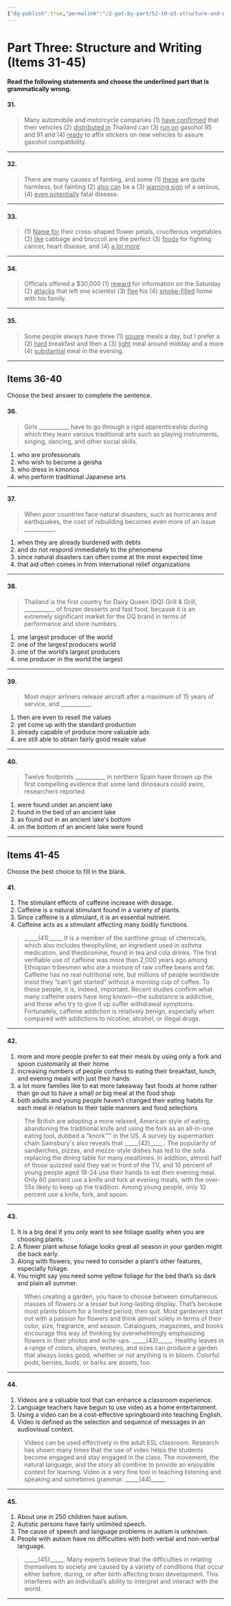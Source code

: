 ```yaml
---
{"dg-publish":true,"permalink":"/2-gat-by-part/52-10-p3-structure-and-writing/"}
---
```


# Part Three: Structure and Writing (Items 31-45)
**Read the following statements and choose the underlined part that is grammatically wrong.**

#### 31.  
> Many automobile and motorcycle companies (1) <u>have confirmed</u> that their vehicles (2) <u>distributed in</u> Thailand can (3) <u>run on</u> gasohol 95 and 91 and (4) <u>ready</u> to affix stickers on new vehicles to assure gasohol compatibility.

---

#### 32.  
> There are many causes of fainting, and some (1) <u>these</u> are quite harmless, but fainting (2) <u>also can</u> be a (3) <u>warning sign</u> of a serious, (4) <u>even potentially</u> fatal disease.

---

#### 33.  
> (1) <u>Name for</u> their cross-shaped flower petals, cruciferous vegetables (2) <u>like</u> cabbage and broccoli are the perfect (3) <u>foods</u> for fighting cancer, heart disease, and (4) <u>a lot more</u>.

---

#### 34.  
> Officials offered a $30,000 (1) <u>reward</u> for information on the Saturday (2) <u>attacks</u> that left one scientist (3) <u>flee</u> his (4) <u>smoke-filled</u> home with his family.

---

#### 35.  
> Some people always have three (1) <u>square</u> meals a day, but I prefer a (2) <u>hard</u> breakfast and then a (3) <u>light</u> meal around midday and a more (4) <u>substantial</u> meal in the evening.

---

## Items 36-40
Choose the best answer to complete the sentence.

#### 36.  
> Girls \_\_\_\_\_\_\_\_\_\_\_ have to go through a rigid apprenticeship during which they learn various traditional arts such as playing instruments, singing, dancing, and other social skills.

1. who are professionals  
2. who wish to become a geisha  
3. who dress in kimonos  
4. who perform traditional Japanese arts  

---

#### 37.  
> When poor countries face natural disasters, such as hurricanes and earthquakes, the cost of rebuilding becomes even more of an issue \_\_\_\_\_\_\_\_\_\_\_.

1. when they are already burdened with debts  
2. and do not respond immediately to the phenomena  
3. since natural disasters can often come at the most expected time  
4. that aid often comes in from international relief organizations  

---

#### 38.  
> Thailand is the first country for Dairy Queen (DQ) Grill & Grill, \_\_\_\_\_\_\_\_\_\_\_ of frozen desserts and fast food, because it is an extremely significant market for the DQ brand in terms of performance and store numbers.

1. one largest producer of the world  
2. one of the largest producers world  
3. one of the world’s largest producers  
4. one producer in the world the largest  

---

#### 39.  
> Most major airliners release aircraft after a maximum of 15 years of service, and \_\_\_\_\_\_\_\_\_\_\_.

1. then are even to resell the values  
2. yet come up with the standard production  
3. already capable of produce more valuable ads  
4. are still able to obtain fairly good resale value  

---

#### 40.  
> Twelve footprints \_\_\_\_\_\_\_\_\_\_\_ in northern Spain have thrown up the first compelling evidence that some land dinosaurs could swim, researchers reported.

1. were found under an ancient lake  
2. found in the bed of an ancient lake  
3. as found out in an ancient lake's bottom  
4. on the bottom of an ancient lake were found  

---

## Items 41-45
Choose the best choice to fill in the blank.

#### 41.  
1. The stimulant effects of caffeine increase with dosage.  
2. Caffeine is a natural stimulant found in a variety of plants.  
3. Since caffeine is a stimulant, it is an essential nutrient.  
4. Caffeine acts as a stimulant affecting many bodily functions.  

> \_\_\_\_\_(41)\_\_\_\_\_ It is a member of the xanthine group of chemicals, which also includes theophylline, an ingredient used in asthma medication, and theobromine, found in tea and cola drinks. The first verifiable use of caffeine was more than 2,000 years ago among Ethiopian tribesmen who ate a mixture of raw coffee beans and fat. Caffeine has no real nutritional role, but millions of people worldwide insist they “can’t get started” without a morning cup of coffee. To these people, it is, indeed, important. Recent studies confirm what many caffeine users have long known—the substance is addictive, and those who try to give it up suffer withdrawal symptoms. Fortunately, caffeine addiction is relatively benign, especially when compared with addictions to nicotine, alcohol, or illegal drugs.  

---

#### 42.  
1. more and more people prefer to eat their meals by using only a fork and spoon customarily at their home  
2. increasing numbers of people confess to eating their breakfast, lunch, and evening meals with just their hands  
3. a lot more families like to eat more takeaway fast foods at home rather than go out to have a small or big meal at the food shop  
4. both adults and young people haven’t changed their eating habits for each meal in relation to their table manners and food selections  

> The British are adopting a more relaxed, American style of eating, abandoning the traditional knife and using the fork as an all-in-one eating tool, dubbed a “knork™” in the US. A survey by supermarket chain Sainsbury's also reveals that \_\_\_\_\_(42)\_\_\_\_\_. The popularity of sandwiches, pizzas, and mezze-style dishes has led to the sofa replacing the dining table for many mealtimes. In addition, almost half of those quizzed said they eat in front of the TV, and 10 percent of young people aged 18-24 use their hands to eat their evening meal. Only 60 percent use a knife and fork at evening meals, with the over-55s likely to keep up the tradition. Among young people, only 10 percent use a knife, fork, and spoon.  

---

#### 43.  
1. It is a big deal if you only want to see foliage quality when you are choosing plants.  
2. A flower plant whose foliage looks great all season in your garden might die back early.  
3. Along with flowers, you need to consider a plant’s other features, especially foliage.  
4. You might say you need some yellow foliage for the bed that’s so dark and plain all summer.  

> When creating a garden, you have to choose between simultaneous masses of flowers or a lesser but long-lasting display. That’s because most plants bloom for a limited period, then quit. Most gardeners start out with a passion for flowers and think almost solely in terms of their color, size, fragrance, and season. Catalogues, magazines, and books encourage this way of thinking by overwhelmingly emphasizing flowers in their photos and write-ups. \_\_\_\_\_(43)\_\_\_\_\_. Healthy leaves in a range of colors, shapes, textures, and sizes can produce a garden that always looks good, whether or not anything is in bloom. Colorful pods, berries, buds, or barks are assets, too.  

---

#### 44.  
1. Videos are a valuable tool that can enhance a classroom experience.  
2. Language teachers have begun to use video as a home entertainment.  
3. Using a video can be a cost-effective springboard into teaching English.  
4. Video is defined as the selection and sequence of messages in an audiovisual context.  

> Videos can be used effectively in the adult ESL classroom. Research has shown many times that the use of video helps the students become engaged and stay engaged in the class. The movement, the natural language, and the story all combine to provide an enjoyable context for learning. Video is a very fine tool in teaching listening and speaking and sometimes grammar. \_\_\_\_\_(44)\_\_\_\_\_.  

---

#### 45.  
1. About one in 250 children have autism.  
2. Autistic persons have fairly unlimited speech.  
3. The cause of speech and language problems in autism is unknown.  
4. People with autism have no difficulties with both verbal and non-verbal language.  

> \_\_\_\_\_(45)\_\_\_\_\_. Many experts believe that the difficulties in relating themselves to society are caused by a variety of conditions that occur either before, during, or after birth affecting brain development. This interferes with an individual’s ability to interpret and interact with the world.  

---
